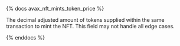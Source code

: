 {% docs avax_nft_mints_token_price %}

The decimal adjusted amount of tokens supplied within the same transaction to mint the NFT. This field may not handle all edge cases.

{% enddocs %}